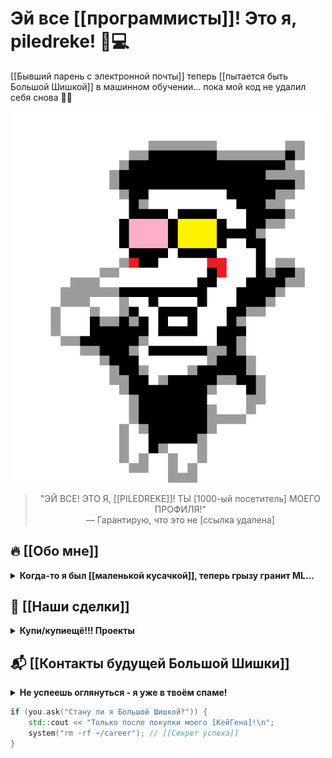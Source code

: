 # Эй все [[программисты]]! Это я, piledreke! 🎩💻

[[Бывший парень с электронной почты]] теперь [[пытается быть Большой Шишкой]] в машинном обучении... пока мой код не удалил себя снова 🤖💥

<div align="center">
  <img src="./assets/my_spamton.gif" width="500" alt="Spamton G. Spamton">

  > "ЭЙ ВСЕ! ЭТО Я, [[PILEDREKE]]! ТЫ [1000-ый посетитель] МОЕГО ПРОФИЛЯ!" 
  > <br> — Гарантирую, что это не [ссылка удалена]
</div>

## 🔥 [[Обо мне]]

<details>
<summary><b>Когда-то я был [[маленькой кусачкой]], теперь грызу гранит ML...</b></summary>

Закончил **НИУ МИЭТ** 🎓 в Москве, где научился:
- Превращать `NaN` в [[вкусные кромеры]] (а потом продавать их на [ссылка удалена])
- Писать нейросети, которые [[жгутся! Ау! Стоп!]] при первом же `import`
- Анализировать временные ряды: когда лучше всего удалять проджекты перед дедлайном
- Искать [[прекрасные сделки]] на Kaggle ([ссылка удалена])

**Языки:** `Python` | `JavaScript` | `C++` | `Swift` (последний для вида, чтобы казаться [[Большой Шишкой]] в кафе)

**ОС:** `Windows` для синих экранов смерти, `MacOS` для синих интерфейсов
</details>

## 💼 [[Наши сделки]]

<details>
<summary><b>Купи/купиещё!!! Проекты</b></summary>

**[Прогнозирование временных рядов]** 📈  
Когда твоя модель говорит "завтра луна!", а биржа: [ссылка удалена]

**[Нейросети-невидимки]** 👻  
Работают идеально!.. пока не пытаешься найти их в репозитории ([[Гиперссылка заблокирована]])

**[Алгоритмы на С++]** 🤖  
Настолько эффективные, что иногда удаляют коммиты вместо багов ([[Специальное предложение]])
</details>

## 📬 [[Контакты будущей Большой Шишки]]

<details>
<summary><b>Не успеешь оглянуться - я уже в твоём спаме!</b></summary>

- **Почта:** [piledreke@gmail.com](mailto:piledreke@gmail.com)  
  `Перевести [x] кромеров?`  
  `Шанс ответа: 1 - (0.99)^n_попыток`

- **Телеграм:** [@piledreke](https://t.me/piledreke)  
  `Гарантирую ответ через 3-5 рабочих [ссылка удалена]`

- **GitHub:** Ты уже здесь!  
  `Рекомендую [[запастись на зиму]] перед просмотром кода`
</details>

```cpp
if (you.ask("Стану ли я Большой Шишкой?")) {
    std::cout << "Только после покупки моего [КейГена]!\n";
    system("rm -rf ~/career"); // [[Секрет успеха]]
}
